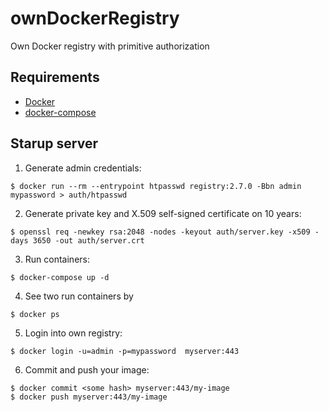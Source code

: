 # ownDockerRegistry
Own Docker registry with primitive authorization

## Requirements
- [Docker](https://docs.docker.com/install/)
- [docker-compose](https://docs.docker.com/compose/install/)

## Starup server
1. Generate admin credentials:
```console
$ docker run --rm --entrypoint htpasswd registry:2.7.0 -Bbn admin mypassword > auth/htpasswd
```
2. Generate private key and X.509 self-signed certificate on 10 years:
```console
$ openssl req -newkey rsa:2048 -nodes -keyout auth/server.key -x509 -days 3650 -out auth/server.crt
```
3. Run containers:
```console
$ docker-compose up -d
```
4. See two run containers by
```console
$ docker ps
```
5. Login into own registry:
```console
$ docker login -u=admin -p=mypassword  myserver:443
```
6. Commit and push your image:
```console
$ docker commit <some hash> myserver:443/my-image
$ docker push myserver:443/my-image
```
